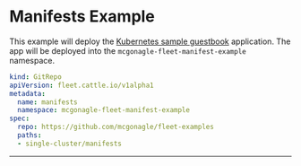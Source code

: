 # Manifests Example

This example will deploy the [Kubernetes sample guestbook](https://github.com/kubernetes/examples/tree/master/guestbook/) application.
The app will be deployed into the `mcgonagle-fleet-manifest-example` namespace.

```yaml
kind: GitRepo
apiVersion: fleet.cattle.io/v1alpha1
metadata:
  name: manifests
  namespace: mcgonagle-fleet-manifest-example
spec:
  repo: https://github.com/mcgonagle/fleet-examples
  paths:
  - single-cluster/manifests
```




---

